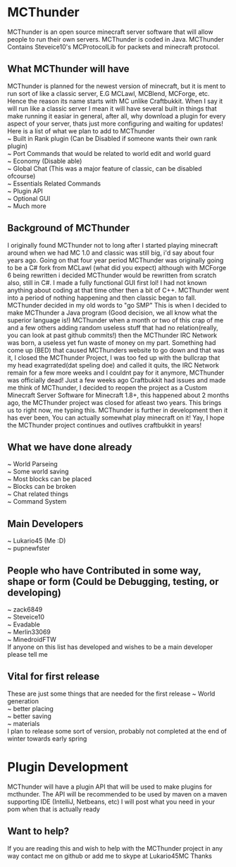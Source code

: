 MCThunder
=========
MCThunder is an open source minecraft server software that will allow people to run their own servers. MCThunder is coded in Java. MCThunder Contains Steveice10's MCProtocolLib for packets and minecraft protocol.

What MCThunder will have
-
MCThunder is planned for the newest version of minecraft, but it is ment to run sort of like a classic server, E.G MCLawl, MCBlend, MCForge, etc. Hence the reason its name starts with MC unlike Craftbukkit. When I say it will run like a classic server I mean it will have several built in things that make running it easiar in general, after all, why download a plugin for every aspect of your server, thats just more configuring and waiting for updates!
Here is a list of what we plan to add to MCThunder<br>
~ Built in Rank plugin (Can be Disabled if someone wants their own rank plugin)<br>
~ Port Commands that would be related to world edit and world guard<br>
~ Economy (Disable able)<br>
~ Global Chat (This was a major feature of classic, can be disabled ofcourse) <br>
~ Essentials Related Commands<br>
~ Plugin API<br>
~ Optional GUI<br>
~ Much more<br>

Background of MCThunder
- 
I originally found MCThunder not to long after I started playing minecraft around when we had MC 1.0 and classic was still big, i'd say about four years ago. Going on that four year period MCThunder was originally going to be a C# fork from MCLawl (what did you expect) although with MCForge 6 being rewritten i decided MCThunder would be rewritten from scratch also, still in C#. I made a fully functional GUI first lol! I had not known anything about coding at that time other then a bit of C++. MCThunder went into a period of nothing happening and then classic began to fall. MCThunder decided in my old words to "go SMP" This is when I decided to make MCThunder a Java program (Good decision, we all know what the superior language is!) MCThunder when a month or two of this crap of me and a few others adding random useless stuff that had no relation(really, you can look at past github commits!) then the MCThunder IRC Network was born, a useless yet fun waste of money on my part. Something had come up (BED) that caused MCThunders website to go down and that was it, I closed the MCThunder Project, I was too fed up with the bullcrap that my head exagrrated(dat speling doe) and called it quits, the IRC Network remain for a few more weeks and I couldnt pay for it anymore, MCThunder was officially dead! Just a few weeks ago Craftbukkit had issues and made me think of MCThunder, I decided to reopen the project as a Custom Minecraft Server Software for Minecraft 1.8+, this happened about 2 months ago, the MCThunder project was closed for atleast two years. This brings us to right now, me typing this. MCThunder is further in development then it has ever been, You can actually somewhat play minecraft on it! Yay, I hope the MCThunder project continues and outlives craftbukkit in years!

What we have done already
-
~ World Parseing<br>
~ Some world saving<br>
~ Most blocks can be placed<br>
~ Blocks can be broken <br>
~ Chat related things<br>
~ Command System <br>

Main Developers
-
~ Lukario45 (Me :D)<br>
~ pupnewfster<br>

People who have Contributed in some way, shape or form (Could be Debugging, testing, or developing)
-
~ zack6849<br>
~ Steveice10<br>
~ Evadable<br>
~ Merlin33069<br>
~ MinedroidFTW<br>
If anyone on this list has developed and wishes to be a main developer please tell me

Vital for first release
-
These are just some things that are needed for the first release
~ World generation<br>
~ better placing<br>
~ better saving<br>
~ materials<br>
I plan to release some sort of version, probably not completed at the end of winter towards early spring<br>

Plugin Development
=
MCThunder will have a plugin API that will be used to make plugins for mcthunder. The API will be recommended to be used by maven on a maven supporting IDE (IntelliJ, Netbeans, etc) I will post what you need in your pom when that is actually ready

Want to help?
-
If you are reading this and wish to help with the MCThunder project in any way contact me on github or add me to skype at Lukario45MC Thanks 
